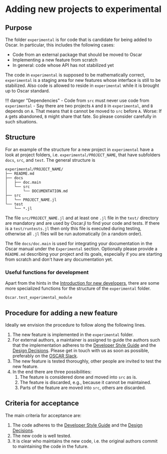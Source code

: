 # Adding new projects to experimental

## Purpose
The folder `experimental` is for code that is candidate for being added to
Oscar. In particular, this includes the following cases:
- Code from an external package that should be moved to Oscar
- Implementing a new feature from scratch
- In general: code whose API has not stabilized yet

The code in `experimental` is supposed to be mathematically correct,
`experimental` is a staging area for new features whose interface is still to
be stabilized. Also code is allowed to reside in `experimental` while it is
brought up to Oscar standard.

!!! danger "Dependencies"
    - Code from `src` must never use code from `experimental`
    - Say there are two projects `A` and `B` in `experimental`, and `B` depends
      on `A`. That means that `B` cannot be moved to `src` before `A`. Worse:
      If `A` gets abandoned, `B` might share that fate. So please consider
      carefully in such situations.

## Structure
For an example of the structure for a new project in `experimental` have a look
at project folders, i.e. `experimental/PROJECT_NAME`, that have subfolders
`docs`, `src`, and `test`. The general structure is
```
experimental/PROJECT_NAME/
├── README.md
├── docs
│   ├── doc.main
│   └── src
│       └── DOCUMENTATION.md
├── src
│   └── PROJECT_NAME.jl
└── test
    └── *.jl
```
The file `src/PROJECT_NAME.jl` and at least one `.jl` file in the `test/`
directory are mandatory and are used by Oscar.jl to find your code and tests.
If there is a `test/runtests.jl` then only this file is executed during
testing, otherwise all `.jl` files will be run automatically (in a random
order).

The file `docs/doc.main` is used for integrating your documentation in the
Oscar manual under the `Experimental` section. Optionally please provide a
`README.md` describing your project and its goals, especially if you are
starting from scratch and don't have any documentation yet.

### Useful functions for development
Apart from the hints in the [Introduction for new developers](@ref), there are some more specialized functions for the structure of the `experimental` folder.
```@docs
Oscar.test_experimental_module
```

## Procedure for adding a new feature
Ideally we envision the procedure to follow along the following lines.

1. The new feature is implemented in the `experimental` folder.
2. For external authors, a maintainer is assigned to guide the authors such
   that the implementation adheres to the [Developer Style Guide](@ref) and the
   [Design Decisions](@ref).
   Please get in touch with us as soon as possible, preferably on the [OSCAR
   Slack](https://oscar.computeralgebra.de/community/#slack).
3. The new feature is tested thoroughly, other people are invited to test the
   new feature.
4. In the end there are three possibilities:
   1. The feature is considered done and moved into `src` as is.
   2. The feature is discarded, e.g., because it cannot be maintained.
   3. Parts of the feature are moved into `src`, others are discarded.

## Criteria for acceptance

The main criteria for acceptance are:
1. The code adheres to the [Developer Style Guide](@ref) and the [Design
   Decisions](@ref).
2. The new code is well tested.
3. It is clear who maintains the new code, i.e. the original authors commit to
   maintaining the code in the future.

